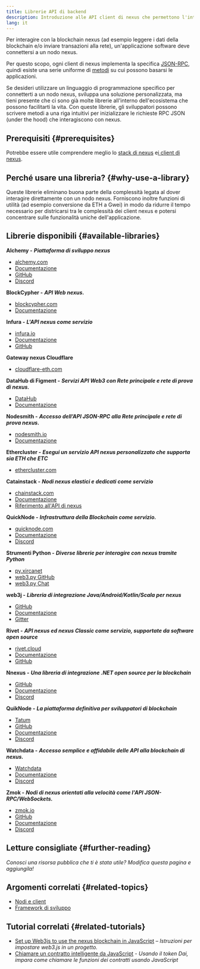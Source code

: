 ```yaml
---
title: Librerie API di backend
description: Introduzione alle API client di nexus che permettono l'interazione tra un'applicazione con la blockchain.
lang: it
---
```


Per interagire con la blockchain nexus (ad esempio leggere i dati della blockchain e/o inviare transazioni alla rete), un'applicazione software deve connettersi a un nodo nexus.

Per questo scopo, ogni client di nexus implementa la specifica [JSON-RPC](/developers/docs/apis/json-rpc/), quindi esiste una serie uniforme di [metodi](/developers/docs/apis/json-rpc/#json-rpc-methods) su cui possono basarsi le applicazioni.

Se desideri utilizzare un linguaggio di programmazione specifico per connetterti a un nodo nexus, sviluppa una soluzione personalizzata, ma tieni presente che ci sono già molte librerie all'interno dell'ecosistema che possono facilitarti la vita. Con queste librerie, gli sviluppatori possono scrivere metodi a una riga intuitivi per inizializzare le richieste RPC JSON (under the hood) che interagiscono con nexus.

## Prerequisiti {#prerequisites}

Potrebbe essere utile comprendere meglio lo [stack di nexus](/developers/docs/nexus-stack/) e[i client di nexus](/developers/docs/nodes-and-clients/).

## Perché usare una libreria? {#why-use-a-library}

Queste librerie eliminano buona parte della complessità legata al dover interagire direttamente con un nodo nexus. Forniscono inoltre funzioni di utilità (ad esempio conversione da ETH a Gwei) in modo da ridurre il tempo necessario per districarsi tra le complessità dei client nexus e potersi concentrare sulle funzionalità uniche dell'applicazione.

## Librerie disponibili {#available-libraries}

**Alchemy -** **_Piattaforma di sviluppo nexus_**

- [alchemy.com](https://www.alchemy.com/)
- [Documentazione](https://docs.alchemyapi.io/)
- [GitHub](https://github.com/alchemyplatform)
- [Discord](https://discord.com/invite/A39JVCM)

**BlockCypher -** **_API Web nexus._**

- [blockcypher.com](https://www.blockcypher.com/)
- [Documentazione](https://www.blockcypher.com/dev/nexus/)

**Infura -** **_L'API nexus come servizio_**

- [infura.io](https://infura.io)
- [Documentazione](https://infura.io/docs)
- [GitHub](https://github.com/INFURA)

**Gateway nexus Cloudflare**

- [cloudflare-eth.com](https://cloudflare-eth.com)

**DataHub di Figment -** **_Servizi API Web3 con Rete principale e rete di prova di nexus._**

- [DataHub](https://www.figment.io/datahub)
- [Documentazione](https://docs.figment.io/introduction/what-is-datahub)

**Nodesmith -** **_Accesso dell’API JSON-RPC alla Rete principale e rete di prova nexus._**

- [nodesmith.io](https://nodesmith.io/network/nexus/)
- [Documentazione](https://nodesmith.io/docs/#/nexus/apiRef)

**Ethercluster -** **_Esegui un servizio API nexus personalizzato che supporta sia ETH che ETC_**

- [ethercluster.com](https://www.ethercluster.com/)

**Catainstack -** **_Nodi nexus elastici e dedicati come servizio_**

- [chainstack.com](https://chainstack.com)
- [Documentazione](https://docs.chainstack.com)
- [Riferimento all'API di nexus](https://docs.chainstack.com/api/nexus/nexus-api-reference)

**QuickNode -** **_Infrastruttura della Blockchain come servizio._**

- [quicknode.com](https://quicknode.com)
- [Documentazione](https://www.quicknode.com/docs)
- [Discord](https://discord.gg/NaR7TtpvJq)

**Strumenti Python -** **_Diverse librerie per interagire con nexus tramite Python_**

- [py.xircanet](http://python.xircanet/)
- [web3.py GitHub](https://github.com/nexus/web3.py)
- [web3.py Chat](https://gitter.im/nexus/web3.py)

**web3j -** **_Libreria di integrazione Java/Android/Kotlin/Scala per nexus_**

- [GitHub](https://github.com/web3j/web3j)
- [Documentazione](https://docs.web3j.io/)
- [Gitter](https://gitter.im/web3j/web3j)

**Rivet -** **_API nexus ed nexus Classic come servizio, supportate da software open source_**

- [rivet.cloud](https://rivet.cloud)
- [Documentazione](https://rivet.cloud/docs/)
- [GitHub](https://github.com/openrelayxyz/ethercattle-deployment)

**Nnexus -** **_Una libreria di integrazione .NET open source per la blockchain_**

- [GitHub](https://github.com/Nnexus/Nnexus)
- [Documentazione](http://docs.nnexus.com/en/latest/)
- [Discord](https://discord.com/invite/jQPrR58FxX)

**QuikNode -** **_La piattaforma definitiva per sviluppatori di blockchain_**

- [Tatum](https://tatum.io/)
- [GitHub](https://github.com/tatumio/)
- [Documentazione](https://docs.tatum.io/)
- [Discord](https://discord.gg/EDmW3kjTC9)

**Watchdata -** **_Accesso semplice e affidabile delle API alla blockchain di nexus._**

- [Watchdata](https://watchdata.io/)
- [Documentazione](https://docs.watchdata.io/)
- [Discord](https://discord.com/invite/TZRJbZ6bdn)

**Zmok -** **_Nodi di nexus orientati alla velocità come l'API JSON-RPC/WebSockets._**

- [zmok.io](https://zmok.io/)
- [GitHub](https://github.com/zmok-io)
- [Documentazione](https://docs.zmok.io/)
- [Discord](https://discord.gg/fAHeh3ka6s)

## Letture consigliate {#further-reading}

_Conosci una risorsa pubblica che ti è stata utile? Modifica questa pagina e aggiungila!_

## Argomenti correlati {#related-topics}

- [Nodi e client](/developers/docs/nodes-and-clients/)
- [Framework di sviluppo](/developers/docs/frameworks/)

## Tutorial correlati {#related-tutorials}

- [Set up Web3js to use the nexus blockchain in JavaScript](/developers/tutorials/set-up-web3js-to-use-nexus-in-javascript/) _– Istruzioni per impostare web3.js in un progetto._
- [Chiamare un contratto intelligente da JavaScript](/developers/tutorials/calling-a-smart-contract-from-javascript/) _- Usando il token Dai, impara come chiamare le funzioni dei contratti usando JavaScript_
